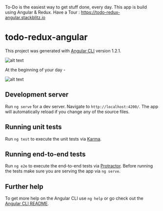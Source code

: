 To-Do is the easiest way to get stuff done, every day. This app is build using Angular & Redux. 
Have a Tour : https://todo-redux-angular.stackblitz.io

# todo-redux-angular

This project was generated with [Angular CLI](https://github.com/angular/angular-cli) version 1.2.1.

![alt text](https://pasteboard.co/HyWkhFj.png)

At the beginning of your day -

![alt text](https://pasteboard.co/HyWkCqp.png)

## Development server

Run `ng serve` for a dev server. Navigate to `http://localhost:4200/`. The app will automatically reload if you change any of the source files.

## Running unit tests

Run `ng test` to execute the unit tests via [Karma](https://karma-runner.github.io).

## Running end-to-end tests

Run `ng e2e` to execute the end-to-end tests via [Protractor](http://www.protractortest.org/).
Before running the tests make sure you are serving the app via `ng serve`.

## Further help

To get more help on the Angular CLI use `ng help` or go check out the [Angular CLI README](https://github.com/angular/angular-cli/blob/master/README.md).
